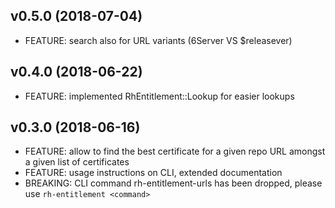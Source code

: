 ## v0.5.0 (2018-07-04)
* FEATURE: search also for URL variants (6Server VS $releasever)

## v0.4.0 (2018-06-22)
* FEATURE: implemented RhEntitlement::Lookup for easier lookups

## v0.3.0 (2018-06-16)

* FEATURE: allow to find the best certificate for a given repo URL amongst a
  given list of certificates
* FEATURE: usage instructions on CLI, extended documentation
* BREAKING: CLI command rh-entitlement-urls has been dropped, please use
  `rh-entitlement <command>`
